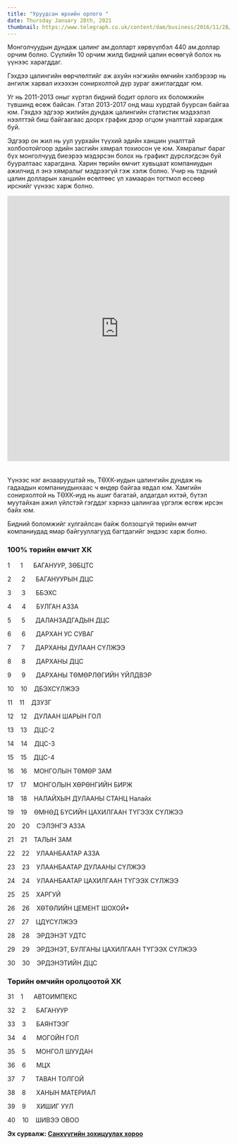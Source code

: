 ```yaml
---
title: "Уруудсан өрхийн орлого "
date: Thursday January 28th, 2021
thumbnail: https://www.telegraph.co.uk/content/dam/business/2016/11/28/PD22609195_AP_Mongolia-Election_trans_NvBQzQNjv4Bqyntj27Do1A_uEF6jNSG5Nt-IJ3_iFjF_n1nd02jzIjw.jpg
---
```

Монголчуудын дундаж цалинг ам.долларт хөрвүүлбэл 440 ам.доллар орчим болно. Сүүлийн 10 орчим жилд бидний цалин өсөөгүй болох нь үүнээс харагддаг. 

Гэхдээ цалингийн өөрчлөлтийг аж ахуйн нэгжийн өмчийн хэлбэрээр нь ангилж харвал ихээхэн сонирхолтой дүр зураг ажиглагддаг юм. 

Уг нь 2011-2013 оныг хүртэл бидний бодит орлого их боломжийн түвшинд өсөж байсан. Гэтэл 2013-2017 онд маш хурдтай буурсан байгаа юм. Гэхдээ эдгээр жилийн дундаж цалингийн статистик мэдээлэл нээлттэй биш байгаагаас доорх график дээр огцом уналттай харагдаж буй. 

Эдгээр он жил нь уул уурхайн түүхий эдийн ханшин уналттай холбоотойгоор эдийн засгийн хямрал тохиосон үе юм. Хямралыг бараг бүх монголчууд биеэрээ мэдэрсэн болох нь графикт дүрслэгдсэн буй бууралтаас харагдана. Харин төрийн өмчит хувьцаат компаниудын ажилчид л энэ хямралыг мэдрээгүй гэж хэлж болно. Учир нь тэдний цалин долларын ханшийн өсөлтөөс үл хамааран тогтмол өссөөр ирснийг үүнээс харж болно. 

<iframe src='https://flo.uri.sh/visualisation/5109195/embed' title='Interactive or visual content' frameborder='0' scrolling='no' style='width:100%;height:600px;'></iframe><div style='width:100%!;margin-top:4px!important;text-align:right!important;'><a class='flourish-credit' href='' target='_top' style=''><img alt='' src='' style='width:105px!important;height:16px!important;border:none!important;margin:0!important;'> </a></div>

Үүнээс нэг анзаарууштай нь, ТӨХК-иудын цалингийн дундаж нь гадаадын компаниудынхаас ч өндөр байгаа явдал юм. Хамгийн сонирхолтой нь ТӨХК-иуд нь ашиг багатай, алдагдал ихтэй, бүтэл муутайхан ажил үйлстэй гэгддэг хэрнээ цалингаа үргэлж өсгөж ирсэн байх юм.  

Бидний боломжийг хулгайлсан байж болзошгүй төрийн өмчит компаниудад ямар байгууллагууд багтдагийг эндээс харж болно. 

### 100% төрийн өмчит ХК

1      1      БАГАНУУР, ЗӨБЦТС       

2      2      БАГАНУУРЫН ДЦС         

3      3      ББЭХС     

4      4      БУЛГАН АЗЗА

5      5      ДАЛАНЗАДГАДЫН ДЦС 

6      6      ДАРХАН УС СУВАГ      

7      7      ДАРХАНЫ ДУЛААН СҮЛЖЭЭ

8      8      ДАРХАНЫ ДЦС 

9      9      ДАРХАНЫ ТӨМӨРЛӨГИЙН ҮЙЛДВЭР

10    10    ДБЭХСҮЛЖЭЭ  

11    11    ДЗУЗГ       

12    12    ДУЛААН ШАРЫН ГОЛ 

13    13    ДЦС-2       

14    14    ДЦС-3       

15    15    ДЦС-4       

16    16    МОНГОЛЫН ТӨМӨР ЗАМ      

17    17    МОНГОЛЫН ХӨРӨНГИЙН БИРЖ    

18    18    НАЛАЙХЫН ДУЛААНЫ СТАНЦ Налайх

19    19    ӨМНӨД БҮСИЙН ЦАХИЛГААН ТҮГЭЭХ СҮЛЖЭЭ  

20    20    СЭЛЭНГЭ АЗЗА

21    21    ТАЛЫН ЗАМ

22    22    УЛААНБААТАР АЗЗА  

23    23    УЛААНБААТАР ДУЛААНЫ СҮЛЖЭЭ  

24    24    УЛААНБААТАР ЦАХИЛГААН ТҮГЭЭХ СҮЛЖЭЭ 

25    25    ХАРГУЙ   

26    26    ХӨТӨЛИЙН ЦЕМЕНТ ШОХОЙ*

27    27    ЦДҮСҮЛЖЭЭ     

28    28    ЭРДЭНЭТ УДТС

29    29    ЭРДЭНЭТ, БУЛГАНЫ ЦАХИЛГААН ТҮГЭЭХ СҮЛЖЭЭ  

30    30    ЭРДЭНЭТИЙН ДЦС     

### Төрийн өмчийн оролцоотой ХК

31    1      АВТОИМПЕКС   

32    2      БАГАНУУР  

33    3      БАЯНТЭЭГ 

34    4      МОГОЙН ГОЛ  

35    5      МОНГОЛ ШУУДАН

36    6      МЦХ  

37    7      ТАВАН ТОЛГОЙ

38    8      ХАНЫН МАТЕРИАЛ     

39    9      ХИШИГ УУЛ

40    10    ШИВЭЭ ОВОО 

**Эх сурвалж: [Санхүүгийн зохицуулах хороо](http://www.frc.mn/a/1465)**